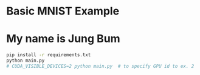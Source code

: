 # Basic MNIST Example
# My name is Jung Bum
```bash
pip install -r requirements.txt
python main.py
# CUDA_VISIBLE_DEVICES=2 python main.py  # to specify GPU id to ex. 2
```
